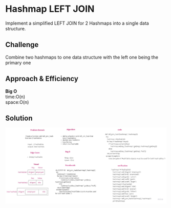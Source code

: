 # Hashmap LEFT JOIN
Implement a simplified LEFT JOIN for 2 Hashmaps into a single data structure.

## Challenge
Combine two hashmaps to one data structure with the left one being the primary one

## Approach & Efficiency
**Big O**<br>
time:O(n)<br>
space:O(n)<br>

## Solution
![pic](/hashmap-left-join/assets/hashtables.jpg)